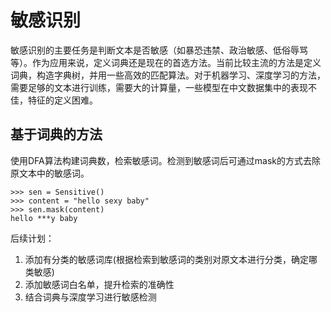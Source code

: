 # 敏感识别

敏感识别的主要任务是判断文本是否敏感（如暴恐违禁、政治敏感、低俗辱骂等）。作为应用来说，定义词典还是现在的首选方法。当前比较主流的方法是定义词典，构造字典树，并用一些高效的匹配算法。对于机器学习、深度学习的方法，需要足够的文本进行训练，需要大的计算量，一些模型在中文数据集中的表现不佳，特征的定义困难。

## 基于词典的方法

使用DFA算法构建词典数，检索敏感词。检测到敏感词后可通过mask的方式去除原文本中的敏感词。

```
>>> sen = Sensitive()
>>> content = "hello sexy baby"
>>> sen.mask(content)
hello ***y baby
```

后续计划：
1. 添加有分类的敏感词库(根据检索到敏感词的类别对原文本进行分类，确定哪类敏感)
2. 添加敏感词白名单，提升检索的准确性
3. 结合词典与深度学习进行敏感检测
